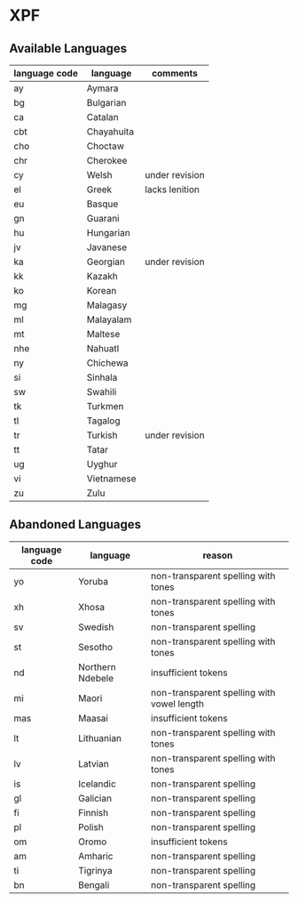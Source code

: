 # XPF

## Available Languages
| language code | language  | comments      |
|---------------|-----------| --------------|
| ay            | Aymara    | 
| bg            | Bulgarian |
| ca            | Catalan   | 
| cbt           | Chayahuita|
| cho           | Choctaw   |               |
| chr           | Cherokee  | 
| cy            | Welsh     | under revision|
| el            | Greek     | lacks lenition|
| eu            | Basque    | 
| gn            | Guarani   | 
| hu            | Hungarian | 
| jv            | Javanese  | 
| ka            | Georgian  | under revision|
| kk            | Kazakh    | 
| ko            | Korean    | 
| mg            | Malagasy  |
| ml            | Malayalam |               |
| mt            | Maltese   | 
| nhe           | Nahuatl   | 
| ny            | Chichewa  | 
| si            | Sinhala   | 
| sw            | Swahili   | 
| tk            | Turkmen   |
| tl            | Tagalog   | 
| tr            | Turkish   | under revision|
| tt            | Tatar     | 
| ug            | Uyghur    | 
| vi            | Vietnamese|
| zu            | Zulu      | 


## Abandoned Languages
| language code | language         | reason                                     | 
|---------------|------------------|--------------------------------------------| 
| yo| Yoruba           | non-transparent spelling with tones        | 
| xh| Xhosa            | non-transparent spelling with tones        | 
| sv| Swedish          | non-transparent spelling                   | 
| st| Sesotho          | non-transparent spelling with tones        | 
| nd| Northern Ndebele | insufficient tokens                        | 
| mi| Maori            | non-transparent spelling with vowel length | 
| mas| Maasai           | insufficient tokens                        | 
| lt |Lithuanian            |non-transparent spelling with tones|
| lv |Latvian              |non-transparent spelling with tones|
| is | Icelandic        | non-transparent spelling                   | 
| gl | Galician         | non-transparent spelling                   | 
| fi | Finnish          | non-transparent spelling                   | 
| pl |Polish            |non-transparent spelling|
| om |Oromo             |insufficient tokens     |
| am |Amharic           |non-transparent spelling  |
| ti  |Tigrinya          |non-transparent spelling|                  
|bn |Bengali |non-transparent spelling|
